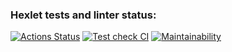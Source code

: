 ### Hexlet tests and linter status:
[![Actions Status](https://github.com/chuikopalina/frontend-project-46/workflows/hexlet-check/badge.svg)](https://github.com/chuikopalina/frontend-project-46/actions)
[![Test check CI](https://github.com/chuikopalina/frontend-project-46/workflows/test-check/badge.svg)](https://github.com/chuikopalina/frontend-project-46/actions)
[![Maintainability](https://api.codeclimate.com/v1/badges/9d9ea3cebc3f56a550a2/maintainability)](https://codeclimate.com/github/chuikopalina/frontend-project-46/maintainability)
